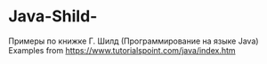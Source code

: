 # Java-Shild-
Примеры по книжке Г. Шилд  (Программирование на языке Java)<br>
Examples from https://www.tutorialspoint.com/java/index.htm 
